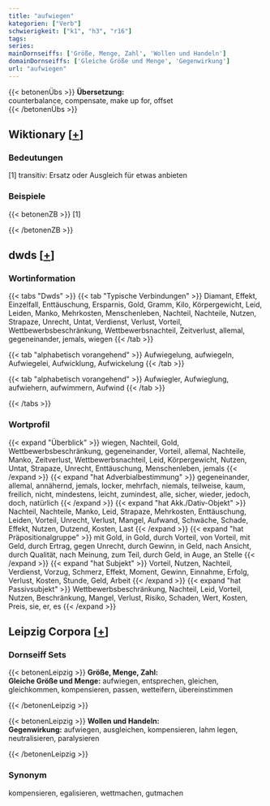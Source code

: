 ```yaml
---
title: "aufwiegen"
kategorien: ["Verb"]
schwierigkeit: ["k1", "h3", "r16"]
tags:
series:
mainDornseiffs: ['Größe, Menge, Zahl', 'Wollen und Handeln']
domainDornseiffs: ['Gleiche Größe und Menge', 'Gegenwirkung']
url: "aufwiegen"
---
```


{{< betonenÜbs >}}
**Übersetzung:**  
counterbalance, compensate, make up for, offset  
{{< /betonenÜbs >}}

## Wiktionary [[+](https://de.wiktionary.org/wiki/aufwiegen)]

### Bedeutungen
[1] transitiv: Ersatz oder Ausgleich für etwas anbieten  

### Beispiele
{{< betonenZB >}}
[1]  

{{< /betonenZB >}}


## dwds [[+](https://www.dwds.de/wb/aufwiegen)]

### Wortinformation
{{< tabs "Dwds" >}}
{{< tab "Typische Verbindungen" >}}
Diamant, Effekt, Einzelfall, Enttäuschung, Ersparnis, Gold, Gramm, Kilo, Körpergewicht, Leid, Leiden, Manko, Mehrkosten, Menschenleben, Nachteil, Nachteile, Nutzen, Strapaze, Unrecht, Untat, Verdienst, Verlust, Vorteil, Wettbewerbsbeschränkung, Wettbewerbsnachteil, Zeitverlust, allemal, gegeneinander, jemals, wiegen
{{< /tab >}}

{{< tab "alphabetisch vorangehend" >}}
Aufwiegelung, aufwiegeln, Aufwiegelei, Aufwicklung, Aufwickelung
{{< /tab >}}

{{< tab "alphabetisch vorangehend" >}}
Aufwiegler, Aufwieglung, aufwiehern, aufwimmern, Aufwind
{{< /tab >}}

{{< /tabs >}}

### Wortprofil
{{< expand "Überblick" >}} wiegen, Nachteil, Gold, Wettbewerbsbeschränkung, gegeneinander, Vorteil, allemal, Nachteile, Manko, Zeitverlust, Wettbewerbsnachteil, Leid, Körpergewicht, Nutzen, Untat, Strapaze, Unrecht, Enttäuschung, Menschenleben, jemals {{< /expand >}}
{{< expand "hat Adverbialbestimmung" >}} gegeneinander, allemal, annähernd, jemals, locker, mehrfach, niemals, teilweise, kaum, freilich, nicht, mindestens, leicht, zumindest, alle, sicher, wieder, jedoch, doch, natürlich {{< /expand >}}
{{< expand "hat Akk./Dativ-Objekt" >}} Nachteil, Nachteile, Manko, Leid, Strapaze, Mehrkosten, Enttäuschung, Leiden, Vorteil, Unrecht, Verlust, Mangel, Aufwand, Schwäche, Schade, Effekt, Nutzen, Dutzend, Kosten, Last {{< /expand >}}
{{< expand "hat Präpositionalgruppe" >}} mit Gold, in Gold, durch Vorteil, von Vorteil, mit Geld, durch Ertrag, gegen Unrecht, durch Gewinn, in Geld, nach Ansicht, durch Qualität, nach Meinung, zum Teil, durch Geld, in Auge, an Stelle {{< /expand >}}
{{< expand "hat Subjekt" >}} Vorteil, Nutzen, Nachteil, Verdienst, Vorzug, Schmerz, Effekt, Moment, Gewinn, Einnahme, Erfolg, Verlust, Kosten, Stunde, Geld, Arbeit {{< /expand >}}
{{< expand "hat Passivsubjekt" >}} Wettbewerbsbeschränkung, Nachteil, Leid, Vorteil, Nutzen, Beschränkung, Mangel, Verlust, Risiko, Schaden, Wert, Kosten, Preis, sie, er, es {{< /expand >}}

## Leipzig Corpora [[+](https://corpora.uni-leipzig.de/en/res?word=aufwiegen&corpusId=deu_newscrawl-public_2018)]

### Dornseiff Sets
{{< betonenLeipzig >}}
**Größe, Menge, Zahl:**  
**Gleiche Größe und Menge:** aufwiegen, entsprechen, gleichen, gleichkommen, kompensieren, passen, wetteifern, übereinstimmen  

{{< /betonenLeipzig >}}


{{< betonenLeipzig >}}
**Wollen und Handeln:**  
**Gegenwirkung:** aufwiegen, ausgleichen, kompensieren, lahm legen, neutralisieren, paralysieren  

{{< /betonenLeipzig >}}

### Synonym
kompensieren, egalisieren, wettmachen, gutmachen

